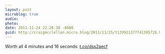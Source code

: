 ```yaml
---
layout: post
microblog: true
audio: 
photo: 
date: 2011-11-24 22:20:30 -0600
guid: http://craigmcclellan.micro.blog/2011/11/25/t139921377741385728.html
---
```

Worth all 4 minutes and 16 seconds: [t.co/dss2aecf](http://t.co/dss2aecf)
